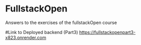 # FullstackOpen
Answers to the exercises of the fullstackOpen course

#Link to Deployed backend (Part3)
https://fullstackopenpart3-x823.onrender.com
